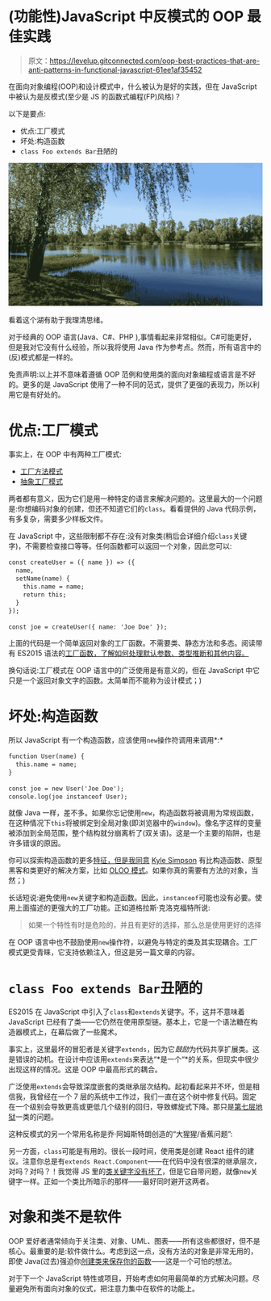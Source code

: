 # (功能性)JavaScript 中反模式的 OOP 最佳实践

> 原文：<https://levelup.gitconnected.com/oop-best-practices-that-are-anti-patterns-in-functional-javascript-61ee1af35452>

在面向对象编程(OOP)和设计模式中，什么被认为是好的实践，但在 JavaScript 中被认为是反模式(至少是 JS 的函数式编程(FP)风格)？

以下是要点:

*   优点:工厂模式
*   坏处:构造函数
*   `class Foo extends Bar`丑陋的

![](img/1164beee87f7be01e575145e174d9946.png)

看着这个湖有助于我理清思绪。

对于经典的 OOP 语言(Java、C#、PHP ),事情看起来非常相似。C#可能更好，但是我对它没有什么经验，所以我将使用 Java 作为参考点。然而，所有语言中的(反)模式都是一样的。

免责声明:以上并不意味着遵循 OOP 范例和使用类的面向对象编程或语言是不好的。更多的是 JavaScript 使用了一种不同的范式，提供了更强的表现力，所以利用它是有好处的。

# 优点:工厂模式

事实上，在 OOP 中有两种工厂模式:

*   [工厂方法模式](https://en.wikipedia.org/wiki/Factory_method_pattern)
*   [抽象工厂模式](https://en.wikipedia.org/wiki/Abstract_factory_pattern)

两者都有意义，因为它们是用一种特定的语言来解决问题的。这里最大的一个问题是:你想编码对象的创建，但还不知道它们的`class`。看看提供的 Java 代码示例，有多复杂，需要多少样板文件。

在 JavaScript 中，这些限制都不存在:没有对象类(稍后会详细介绍`class`关键字)，不需要检查接口等等。任何函数都可以返回一个对象，因此您可以:

```
const createUser = ({ name }) => ({
  name,
  setName(name) {
    this.name = name;
    return this;
  }
});

const joe = createUser({ name: 'Joe Doe' });
```

上面的代码是一个简单返回对象的工厂函数。不需要类、静态方法和多态。阅读带有 ES2015 语法的[工厂函数，了解如何处理默认参数、类型推断和其他内容。](https://medium.com/javascript-scene/javascript-factory-functions-with-es6-4d224591a8b1)

换句话说:工厂模式在 OOP 语言中的广泛使用是有意义的，但在 JavaScript 中它只是一个返回对象文字的函数。太简单而不能称为设计模式；)

# 坏处:构造函数

所以 JavaScript 有一个构造函数，应该使用`new`操作符调用来调用*:*

```
function User(name) {
  this.name = name;
}

const joe = new User('Joe Doe');
console.log(joe instanceof User);
```

就像 Java 一样，差不多。如果你忘记使用`new`，构造函数将被调用为常规函数，在这种情况下`this`将被绑定到全局对象(即浏览器中的`window`)。像名字这样的变量被添加到全局范围，整个结构就分崩离析了(双关语)。这是一个主要的陷阱，也是许多错误的原因。

你可以探索构造函数的更多[特征，但是我同意](https://css-tricks.com/understanding-javascript-constructors/) [Kyle Simpson](https://github.com/getify) 有比构造函数、原型黑客和类更好的解决方案，比如 [OLOO 模式](https://stackoverflow.com/questions/29788181/kyle-simpsons-oloo-pattern-vs-prototype-design-pattern)。如果你真的需要有方法的对象，当然；)

长话短说:避免使用`new`关键字和构造函数。因此，`instanceof`可能也没有必要。使用上面描述的更强大的工厂功能。正如道格拉斯·克洛克福特所说:

> 如果一个特性有时是危险的，并且有更好的选择，那么总是使用更好的选择

在 OOP 语言中也不鼓励使用`new`操作符，以避免与特定的类及其实现耦合。工厂模式更受青睐，它支持依赖注入，但这是另一篇文章的内容。

# `class Foo extends Bar`丑陋的

ES2015 在 JavaScript 中引入了`class`和`extends`关键字。不，这并不意味着 JavaScript 已经有了类——它仍然在使用原型链。基本上，它是一个语法糖在构造器模式上，在幕后做了一些魔术。

事实上，这里最坏的冒犯者是关键字`extends`，因为它*鼓励*为代码共享扩展类。这是错误的动机。在设计中应该用`extends`来表达“*是一个“*的关系，但现实中很少出现这样的情况。这是 OOP 中最高形式的耦合。

广泛使用`extends`会导致深度嵌套的类继承层次结构。起初看起来并不坏，但是相信我，我曾经在一个 7 层的系统中工作过，我们一直在这个树中修复代码。固定在一个级别会导致更高或更低几个级别的回归，导致螺旋式下降。那只是[第七层地狱](https://medium.com/javascript-scene/the-two-pillars-of-javascript-ee6f3281e7f3)一类的问题。

这种反模式的另一个常用名称是乔·阿姆斯特朗创造的“大猩猩/香蕉问题”:

另一方面，`class`可能是有用的。很长一段时间，使用类是创建 React 组件的建议。注意你总是有`extends React.Component`——在代码中没有很深的继承层次，对吗？对吗？！我觉得 JS 里的[类关键字没有坏了](https://medium.com/javascript-scene/how-to-fix-the-es6-class-keyword-2d42bb3f4caf)，但是它自带问题，就像`new`关键字一样。正如一个类比所暗示的那样——最好同时避开这两者。

# 对象和类不是软件

OOP 爱好者通常倾向于关注类、对象、UML、图表——所有这些都很好，但不是核心。最重要的是:软件做什么。考虑到这一点，没有方法的对象是非常无用的，即使 Java(过去)强迫你[创建类来保存你的函数](http://steve-yegge.blogspot.com/2006/03/execution-in-kingdom-of-nouns.html)——这是一个可怕的想法。

对于下一个 JavaScript 特性或项目，开始考虑如何用最简单的方式解决问题。尽量避免所有面向对象的仪式，把注意力集中在软件的功能上。